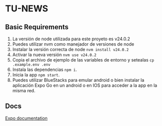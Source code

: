 # TU-NEWS
## Basic Requirements

1. La versión de node utilizada para este proyeto es v24.0.2
2. Puedes utilizar nvm como manejador de versiones de node
3. Instalar la versión correcta de node `nvm install v24.0.2`
4. Activar la nueva versión `nvm use v24.0.2`
5. Copia el archivo de ejemplo de las variables de entorno y setealas `cp .example.env .env`
6. Instala las dependencias `npm i`.
7. Inicia la app `npm start`.
8. Puedes utilizar BlueStacks para emular android o bien instalar la aplicación Expo Go en un android o en IOS para acceder a la app en la misma red.

## Docs

[Expo documentation](https://docs.expo.dev/get-started/introduction/)